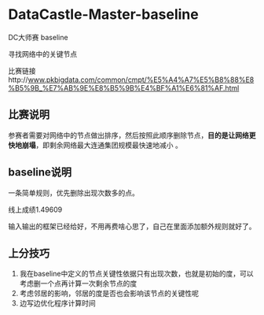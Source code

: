 # DataCastle-Master-baseline

DC大师赛 baseline

寻找网络中的关键节点

比赛链接http://www.pkbigdata.com/common/cmpt/%E5%A4%A7%E5%B8%88%E8%B5%9B_%E7%AB%9E%E8%B5%9B%E4%BF%A1%E6%81%AF.html
## 比赛说明

参赛者需要对网络中的节点做出排序，然后按照此顺序删除节点，**目的是让网络更快地崩塌**，即剩余网络最大连通集团规模最快速地减小 。

## baseline说明

一条简单规则，优先删除出现次数多的点。

线上成绩1.49609

输入输出的框架已经给好，不用再费啥心思了，自己在里面添加额外规则就好了。

## 上分技巧

1. 我在baseline中定义的节点关键性依据只有出现次数，也就是初始的度，可以考虑删一个点再计算一次剩余节点的度
2. 考虑邻居的影响，邻居的度是否也会影响该节点的关键性呢
3. 边写边优化程序计算时间

